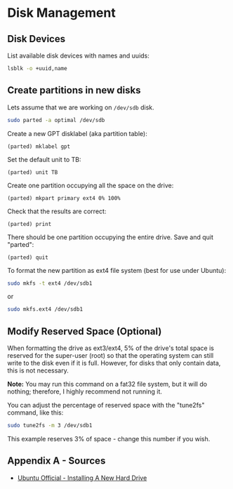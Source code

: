 # Disk Management

## Disk Devices
List available disk devices with names and uuids:
```bash
lsblk -o +uuid,name
```

## Create partitions in new disks
Lets assume that we are working on `/dev/sdb` disk.
```bash
sudo parted -a optimal /dev/sdb
```
Create a new GPT disklabel (aka partition table):
```
(parted) mklabel gpt
```
Set the default unit to TB:
```
(parted) unit TB
```
Create one partition occupying all the space on the drive:
```
(parted) mkpart primary ext4 0% 100%
```
Check that the results are correct:
```
(parted) print
```
There should be one partition occupying the entire drive. Save and quit "parted":
```
(parted) quit
```
To format the new partition as ext4 file system (best for use under Ubuntu):
```bash
sudo mkfs -t ext4 /dev/sdb1
```
or
```bash
sudo mkfs.ext4 /dev/sdb1
```

## Modify Reserved Space (Optional)
When formatting the drive as ext3/ext4, 5% of the drive's total space is reserved for the super-user (root) so that the operating system can still write to the disk even if it is full. However, for disks that only contain data, this is not necessary.

**Note:** You may run this command on a fat32 file system, but it will do nothing; therefore, I highly recommend not running it.

You can adjust the percentage of reserved space with the "tune2fs" command, like this:
```bash
sudo tune2fs -m 3 /dev/sdb1
```
This example reserves 3% of space - change this number if you wish.

## Appendix A - Sources
- [Ubuntu Official - Installing A New Hard Drive](https://help.ubuntu.com/community/InstallingANewHardDrive)


